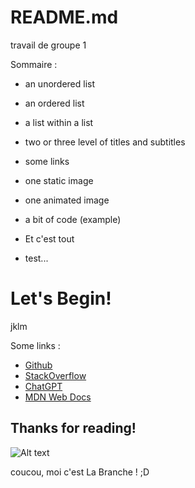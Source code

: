 # README.md
travail de groupe 1

Sommaire :
* an unordered list

* an ordered list

* a list within a list

* two or three level of titles and subtitles

* some links

* one static image

* one animated image

* a bit of code (example)
  
* Et c'est tout




* test...







# Let's Begin!

















jklm







Some links :

* [Github](https://github.com/)
* [StackOverflow](https://StackOverflow.com/)
* [ChatGPT](https://chat.openai.com/)
* [MDN Web Docs](https://developer.mozilla.org/fr/)







## **Thanks for reading!**
![Alt text](https://github.com/julie1030/README.md/blob/29d77fd56cdb3530d82cbd43a611a4cc9c0ff969/giphy%20(1).gif)



coucou, moi c'est La Branche ! ;D
